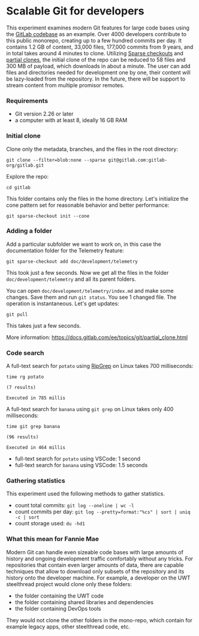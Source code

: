 # Scalable Git for developers

This experiment examines modern Git features for large code bases using the
[GitLab codebase](https://gitlab.com/gitlab-org/gitlab) as an example. Over 4000
developers contribute to this public monorepo, creating up to a few hundred
commits per day. It contains 1.2 GB of content, 33,000 files, 177,000 commits
from 9 years, and in total takes around 4 minutes to clone. Utilizing
[Sparse checkouts](https://git-scm.com/docs/git-sparse-checkout) and
[partial clones](https://docs.gitlab.com/ee/topics/git/partial_clone.html), the
initial clone of the repo can be reduced to 58 files and 300 MB of payload,
which downloads in about a minute. The user can add files and directories needed
for development one by one, their content will be lazy-loaded from the
repository. In the future, there will be support to stream content from multiple
promisor remotes.

### Requirements

- Git version 2.26 or later
- a computer with at least 8, ideally 16 GB RAM

### Initial clone

Clone only the metadata, branches, and the files in the root directory:

```
git clone --filter=blob:none --sparse git@gitlab.com:gitlab-org/gitlab.git
```

Explore the repo:

```
cd gitlab
```

This folder contains only the files in the home directory. Let's initialize the
cone pattern set for reasonable behavior and better performance:

```
git sparse-checkout init --cone
```

### Adding a folder

Add a particular subfolder we want to work on, in this case the documentation
folder for the Telemetry feature:

```
git sparse-checkout add doc/development/telemetry
```

This took just a few seconds. Now we get all the files in the folder
`doc/development/telemetry` and all its parent folders.

You can open `doc/development/telemetry/index.md` and make some changes. Save
them and run `git status`. You see 1 changed file. The operation is
instantaneous. Let's get updates:

```
git pull
```

This takes just a few seconds.

More information: https://docs.gitlab.com/ee/topics/git/partial_clone.html

### Code search

A full-text search for `potato` using [RipGrep](https://github.com/BurntSushi/ripgrep) on Linux takes 700 milliseconds:

```
time rg potato

(7 results)

Executed in 785 millis
```

A full-text search for `banana` using `git grep` on Linux takes only 400 milliseconds:

```
time git grep banana

(96 results)

Executed in 464 millis
```

- full-text search for `potato` using VSCode: 1 second
- full-text search for `banana` using VSCode: 1.5 seconds

### Gathering statistics

This experiment used the following methods to gather statistics.

- count total commits: `git log --oneline | wc -l`
- count commits per day: `git log --pretty=format:"%cs" | sort | uniq -c | sort`
- count storage used: `du -hd1`

### What this mean for Fannie Mae

Modern Git can handle even sizeable code bases with large amounts of history and
ongoing development traffic comfortably without any tricks. For repositories
that contain even larger amounts of data, there are capable techniques that
allow to download only subsets of the repository and its history onto the
developer machine. For example, a developer on the UWT steelthread project would
clone only these folders:

- the folder containing the UWT code
- the folder containing shared libraries and dependencies
- the folder containing DevOps tools

They would not clone the other folders in the mono-repo, which contain for
example legacy apps, other steelthread code, etc.

